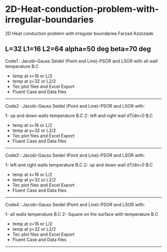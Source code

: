 # 2D-Heat-conduction-problem-with-irregular-boundaries
2D Heat conduction problem with  irregular boundaries
Farzad Azizizade

L=32
L1=16
L2=64
alpha=50 deg
beta=70 deg
----------------------------------------------------------------------------------------
Code1 : Jacobi-Gauss Seidel (Point and Line)-PSOR and LSOR with all wall temperature B.C

+ temp at x=16 or L/2
+ temp at y=32 or L2/2
+ Tec plot files and Excel Export
+ Fluent Case and Data files

----------------------------------------------------------------------------------------
Code2 : Jacobi-Gauss Seidel (Point and Line)-PSOR and LSOR with:

1- up and down walls temperature B.C
2- left and right wall dT/dn=0 B.C

+ temp at x=16 or L/2
+ temp at y=32 or L2/2
+ Tec plot files and Excel Export
+ Fluent Case and Data files

----------------------------------------------------------------------------------------
Code3 : Jacobi-Gauss Seidel (Point and Line)-PSOR and LSOR with:

1- left and right walls temperature B.C
2- up and down wall dT/dn=0 B.C

+ temp at x=16 or L/2
+ temp at y=32 or L2/2
+ Tec plot files and Excel Export
+ Fluent Case and Data files

----------------------------------------------------------------------------------------
Code4 : Jacobi-Gauss Seidel (Point and Line)-PSOR and LSOR with:

1- all walls temperature B.C
2- Square on the surface with temperature B.C

+ temp at x=16 or L/2
+ temp at y=32 or L2/2
+ Tec plot files and Excel Export
+ Fluent Case and Data files

----------------------------------------------------------------------------------------
